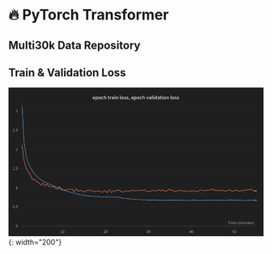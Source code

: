 # :fire: PyTorch Transformer



## Multi30k Data Repository

## Train & Validation Loss

![alt text](images/loss.png){: width="200"}